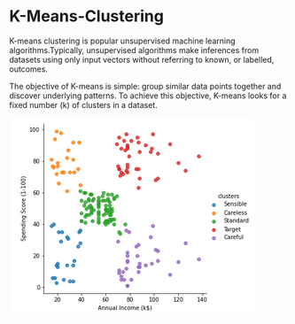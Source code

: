 # K-Means-Clustering
K-means clustering is popular unsupervised machine learning algorithms.Typically, unsupervised algorithms make inferences from datasets using only input vectors without referring to known, or labelled, outcomes.

The objective of K-means is simple: group similar data points together and discover underlying patterns. To achieve this objective, K-means looks for a fixed number (k) of clusters in a dataset.

![](https://github.com/yogirajzala12/K-Means-Clustering/blob/main/Figure.png)
